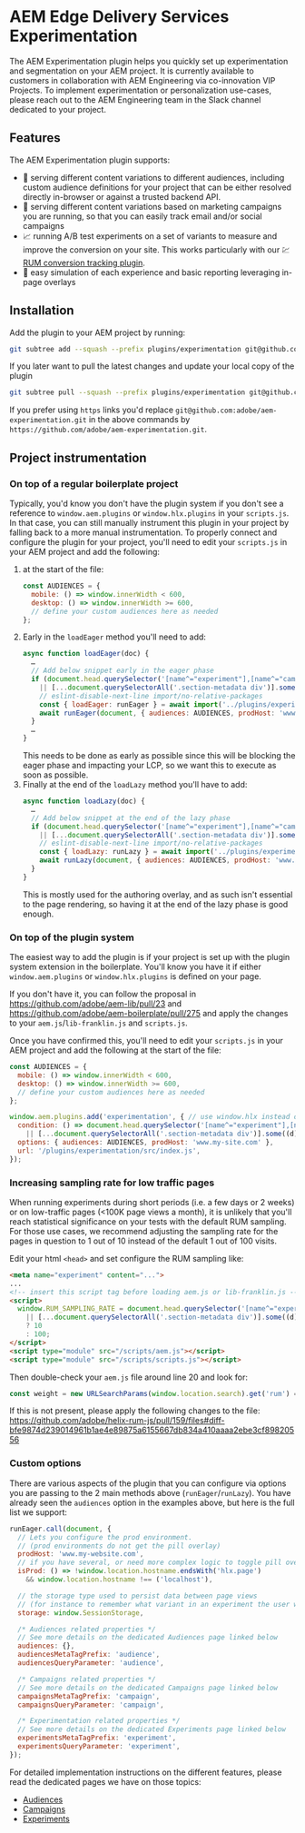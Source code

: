# AEM Edge Delivery Services Experimentation

The AEM Experimentation plugin helps you quickly set up experimentation and segmentation on your AEM project. 
It is currently available to customers in collaboration with AEM Engineering via co-innovation VIP Projects. 
To implement experimentation or personalization use-cases, please reach out to the AEM Engineering team in the Slack channel dedicated to your project.

## Features

The AEM Experimentation plugin supports:
- :busts_in_silhouette: serving different content variations to different audiences, including custom audience definitions for your project that can be either resolved directly in-browser or against a trusted backend API.
- :money_with_wings: serving different content variations based on marketing campaigns you are running, so that you can easily track email and/or social campaigns
- :chart_with_upwards_trend: running A/B test experiments on a set of variants to measure and improve the conversion on your site. This works particularly with our :chart: [RUM conversion tracking plugin](https://github.com/adobe/franklin-rum-conversion).
- :rocket: easy simulation of each experience and basic reporting leveraging in-page overlays

## Installation

Add the plugin to your AEM project by running:
```sh
git subtree add --squash --prefix plugins/experimentation git@github.com:adobe/aem-experimentation.git main
```

If you later want to pull the latest changes and update your local copy of the plugin
```sh
git subtree pull --squash --prefix plugins/experimentation git@github.com:adobe/aem-experimentation.git main
```

If you prefer using `https` links you'd replace `git@github.com:adobe/aem-experimentation.git` in the above commands by `https://github.com/adobe/aem-experimentation.git`.

## Project instrumentation

### On top of a regular boilerplate project

Typically, you'd know you don't have the plugin system if you don't see a reference to `window.aem.plugins` or `window.hlx.plugins` in your `scripts.js`. In that case, you can still manually instrument this plugin in your project by falling back to a more manual instrumentation. To properly connect and configure the plugin for your project, you'll need to edit your `scripts.js` in your AEM project and add the following:

1. at the start of the file:
    ```js
    const AUDIENCES = {
      mobile: () => window.innerWidth < 600,
      desktop: () => window.innerWidth >= 600,
      // define your custom audiences here as needed
    };
    ```
2. Early in the `loadEager` method you'll need to add:
    ```js
    async function loadEager(doc) {
      …
      // Add below snippet early in the eager phase
      if (document.head.querySelector('[name^="experiment"],[name^="campaign-"],[name^="audience-"]')
        || [...document.querySelectorAll('.section-metadata div')].some((d) => d.textContent.match(/Experiment|Campaign|Audience/i))) {
        // eslint-disable-next-line import/no-relative-packages
        const { loadEager: runEager } = await import('../plugins/experimentation/src/index.js');
        await runEager(document, { audiences: AUDIENCES, prodHost: 'www.my-site.com' });
      }
      …
    }
    ```
    This needs to be done as early as possible since this will be blocking the eager phase and impacting your LCP, so we want this to execute as soon as possible.
3. Finally at the end of the `loadLazy` method you'll have to add:
    ```js
    async function loadLazy(doc) {
      …
      // Add below snippet at the end of the lazy phase
      if (document.head.querySelector('[name^="experiment"],[name^="campaign-"],[name^="audience-"]')
        || [...document.querySelectorAll('.section-metadata div')].some((d) => d.textContent.match(/Experiment|Campaign|Audience/i))) {
        // eslint-disable-next-line import/no-relative-packages
        const { loadLazy: runLazy } = await import('../plugins/experimentation/src/index.js');
        await runLazy(document, { audiences: AUDIENCES, prodHost: 'www.my-site.com' });
      }
    }
    ```
    This is mostly used for the authoring overlay, and as such isn't essential to the page rendering, so having it at the end of the lazy phase is good enough.

### On top of the plugin system

The easiest way to add the plugin is if your project is set up with the plugin system extension in the boilerplate.
You'll know you have it if either `window.aem.plugins` or `window.hlx.plugins` is defined on your page.

If you don't have it, you can follow the proposal in https://github.com/adobe/aem-lib/pull/23 and https://github.com/adobe/aem-boilerplate/pull/275 and apply the changes to your `aem.js`/`lib-franklin.js` and `scripts.js`.

Once you have confirmed this, you'll need to edit your `scripts.js` in your AEM project and add the following at the start of the file:
```js
const AUDIENCES = {
  mobile: () => window.innerWidth < 600,
  desktop: () => window.innerWidth >= 600,
  // define your custom audiences here as needed
};

window.aem.plugins.add('experimentation', { // use window.hlx instead of your project has this
  condition: () => document.head.querySelector('[name^="experiment"],[name^="campaign-"],[name^="audience-"]')
    || [...document.querySelectorAll('.section-metadata div')].some((d) => d.textContent.match(/Experiment|Campaign|Audience/i)),
  options: { audiences: AUDIENCES, prodHost: 'www.my-site.com' },
  url: '/plugins/experimentation/src/index.js',
});
```

### Increasing sampling rate for low traffic pages

When running experiments during short periods (i.e. a few days or 2 weeks) or on low-traffic pages (<100K page views a month), it is unlikely that you'll reach statistical significance on your tests with the default RUM sampling. For those use cases, we recommend adjusting the sampling rate for the pages in question to 1 out of 10 instead of the default 1 out of 100 visits.

Edit your html `<head>` and set configure the RUM sampling like:
```html
<meta name="experiment" content="...">
...
<!-- insert this script tag before loading aem.js or lib-franklin.js -->
<script>
  window.RUM_SAMPLING_RATE = document.head.querySelector('[name^="experiment"],[name^="campaign-"],[name^="audience-"]')
    || [...document.querySelectorAll('.section-metadata div')].some((d) => d.textContent.match(/Experiment|Campaign|Audience/i))
    ? 10
    : 100;
</script>
<script type="module" src="/scripts/aem.js"></script>
<script type="module" src="/scripts/scripts.js"></script>
```

Then double-check your `aem.js` file around line 20 and look for:
```js
const weight = new URLSearchParams(window.location.search).get('rum') === 'on' ? 1 : defaultSamplingRate;
```

If this is not present, please apply the following changes to the file: https://github.com/adobe/helix-rum-js/pull/159/files#diff-bfe9874d239014961b1ae4e89875a6155667db834a410aaaa2ebe3cf89820556

### Custom options

There are various aspects of the plugin that you can configure via options you are passing to the 2 main methods above (`runEager`/`runLazy`).
You have already seen the `audiences` option in the examples above, but here is the full list we support:

```js
runEager.call(document, {
  // Lets you configure the prod environment.
  // (prod environments do not get the pill overlay)
  prodHost: 'www.my-website.com',
  // if you have several, or need more complex logic to toggle pill overlay, you can use
  isProd: () => !window.location.hostname.endsWith('hlx.page')
    && window.location.hostname !== ('localhost'),

  // the storage type used to persist data between page views
  // (for instance to remember what variant in an experiment the user was served)
  storage: window.SessionStorage,

  /* Audiences related properties */
  // See more details on the dedicated Audiences page linked below
  audiences: {},
  audiencesMetaTagPrefix: 'audience',
  audiencesQueryParameter: 'audience',

  /* Campaigns related properties */
  // See more details on the dedicated Campaigns page linked below
  campaignsMetaTagPrefix: 'campaign',
  campaignsQueryParameter: 'campaign',

  /* Experimentation related properties */
  // See more details on the dedicated Experiments page linked below
  experimentsMetaTagPrefix: 'experiment',
  experimentsQueryParameter: 'experiment',
});
```

For detailed implementation instructions on the different features, please read the dedicated pages we have on those topics:
- [Audiences](/adobe/aem-experimentation/blob/v2/documentation/audiences)
- [Campaigns](/adobe/aem-experimentation/blob/v2/documentation/campaigns)
- [Experiments](/adobe/aem-experimentation/blob/v2/documentation/experiments)
